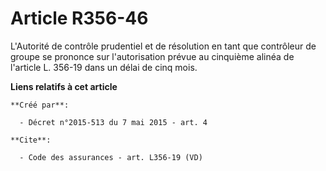 # Article R356-46

L'Autorité de contrôle prudentiel et de résolution en tant que contrôleur de groupe se prononce sur l'autorisation prévue au
cinquième alinéa de l'article L. 356-19 dans un délai de cinq mois.

**Liens relatifs à cet article**

	**Créé par**:

	  - Décret n°2015-513 du 7 mai 2015 - art. 4

	**Cite**:

	  - Code des assurances - art. L356-19 (VD)

